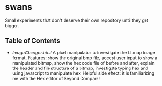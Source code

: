 # swans
Small experiments that don't deserve their own repository until they get bigger.

## Table of Contents
* *imageChanger.html*  A pixel manipulator to investigate the bitmap image format.  Features: show the original bmp file, accept user input to show a manipulated bitmap, show the hex code file of before and after, explain the header and file structure of a bitmap, investigate typing hex and using javascript to manipulate hex.  Helpful side effect: it is familiarizing me with the Hex editor of Beyond Compare! 
